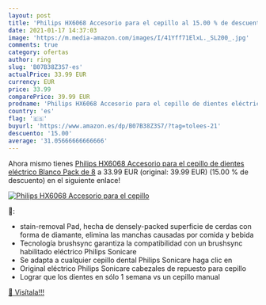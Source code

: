 ```yaml
---
layout: post
title: 'Philips HX6068 Accesorio para el cepillo al 15.00 % de descuento'
date: 2021-01-17 14:37:03
image: 'https://m.media-amazon.com/images/I/41Yff71ElxL._SL200_.jpg'
comments: true
category: ofertas
author: ring
slug: 'B07B38Z3S7-es'
actualPrice: 33.99 EUR
currency: EUR
price: 33.99
comparePrice: 39.99 EUR
prodname: 'Philips HX6068 Accesorio para el cepillo de dientes eléctrico  Blanco  Pack de 8'
country: 'es'
flag: '🇪🇸'
buyurl: 'https://www.amazon.es/dp/B07B38Z3S7/?tag=tolees-21'
descuento: '15.00'
average: '31.05666666666666'
---
```


Ahora mismo tienes [Philips HX6068 Accesorio para el cepillo de dientes eléctrico  Blanco  Pack de 8](https://www.amazon.es/dp/B07B38Z3S7/?tag=tolees-21) a 33.99 EUR (original: 39.99 EUR) (15.00 %  de descuento) en el siguiente enlace!

[![Philips HX6068 Accesorio para el cepillo](https://m.media-amazon.com/images/I/41Yff71ElxL._SL200_.jpg)](https://www.amazon.es/dp/B07B38Z3S7/?tag=tolees-21)

🔎:

- stain-removal Pad, hecha de densely-packed superficie de cerdas con forma de diamante, elimina las manchas causadas por comida y bebida
- Tecnología brushsync garantiza la compatibilidad con un brushsync habilitado eléctrico Philips Sonicare
- Se adapta a cualquier cepillo dental Philips Sonicare haga clic en
- Original eléctrico Philips Sonicare cabezales de repuesto para cepillo
- Lograr que los dientes en sólo 1 semana vs un cepillo manual

[🛒 Visítala!!!](https://www.amazon.es/dp/B07B38Z3S7/?tag=tolees-21)
